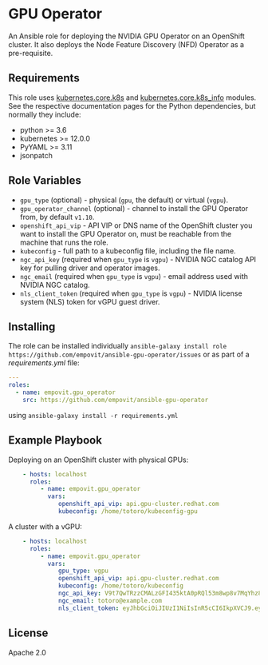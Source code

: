 GPU Operator
=========

An Ansible role for deploying the NVIDIA GPU Operator on an OpenShift cluster. It also deploys the Node Feature Discovery (NFD) Operator as a pre-requisite.

Requirements
------------

This role uses [kubernetes.core.k8s](https://docs.ansible.com/ansible/latest/collections/kubernetes/core/k8s_module.html) and [kubernetes.core.k8s_info](https://docs.ansible.com/ansible/latest/collections/kubernetes/core/k8s_info_module.html) modules. See the respective documentation pages for the Python dependencies, but normally they include:

* python >= 3.6
* kubernetes >= 12.0.0
* PyYAML >= 3.11
* jsonpatch

Role Variables
--------------

* `gpu_type` (optional) - physical (`gpu`, the default) or virtual (`vgpu`).
* `gpu_operator_channel` (optional) - channel to install the GPU Operator from, by default `v1.10`.
* `openshift_api_vip` - API VIP or DNS name of the OpenShift cluster you want to install the GPU Operator on, must be reachable from the machine that runs the role.
* `kubeconfig` - full path to a kubeconfig file, including the file name.
* `ngc_api_key` (required when `gpu_type` is `vgpu`) - NVIDIA NGC catalog API key for pulling driver and operator images.
* `ngc_email` (required when `gpu_type` is `vgpu`) -
email address used with NVIDIA NGC catalog.
* `nls_client_token` (required when `gpu_type` is `vgpu`) -
NVIDIA license system (NLS) token for vGPU guest driver.


Installing
----------------

The role can be installed individually `ansible-galaxy install role https://github.com/empovit/ansible-gpu-operator/issues` or as part of a _requirements.yml_ file:

```yaml
---
roles:
  - name: empovit.gpu_operator
    src: https://github.com/empovit/ansible-gpu-operator
```

using `ansible-galaxy install -r requirements.yml`

Example Playbook
----------------

Deploying on an OpenShift cluster with physical GPUs:

```yaml
    - hosts: localhost
      roles:
         - name: empovit.gpu_operator
           vars:
              openshift_api_vip: api.gpu-cluster.redhat.com
              kubeconfig: /home/totoro/kubeconfig-gpu
```

A cluster with a vGPU:

```yaml
    - hosts: localhost
      roles:
         - name: empovit.gpu_operator
           vars:
              gpu_type: vgpu
              openshift_api_vip: api.gpu-cluster.redhat.com
              kubeconfig: /home/totoro/kubeconfig
              ngc_api_key: V9t7QwTRzzCMALzGFI435ktA0pRQl53m8wp8v7MqYhz8JcLgF6JIB2HqZeYc
              ngc_email: totoro@example.com
              nls_client_token: eyJhbGciOiJIUzI1NiIsInR5cCI6IkpXVCJ9.eyJpZCI6IjEyMzQ1Njc4OTAiLCJuYW1lIjoiVG90b3JvIiwicm9sZSI6IkdQVSBPcGVyYXRvciJ9.jufu49sz7Q2r2d95MZgj-HUXkQRg_PY6UjLay8CX3wA
```

License
-------

Apache 2.0